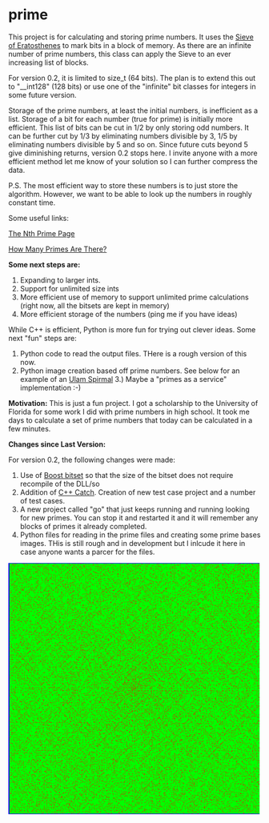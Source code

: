 # prime
This project is for calculating and storing prime numbers. It uses the [Sieve of Eratosthenes](https://en.wikipedia.org/wiki/Sieve_of_Eratosthenes) to mark bits in a block of memory. As there are an infinite number of prime numbers, this class can apply the Sieve to an ever increasing list of blocks. 

For version 0.2, it is limited to size_t (64 bits). The plan is to extend this out to "__int128" (128 bits) or use one of the "infinite" bit classes for integers in some future version.

Storage of the prime numbers, at least the initial numbers, is inefficient as a list. Storage of a bit for each number (true for prime) is initially more efficient. This list of bits can be cut in 1/2 by only storing odd numbers. It can be further cut by 1/3 by eliminating numbers divisible by 3, 1/5 by eliminating numbers divisible by 5 and so on. Since future cuts beyond 5 give diminishing returns, version 0.2 stops here.  I invite anyone with a more efficient method let me know of your solution so I can further compress the data.

P.S. The most efficient way to store these numbers is to just store the algorithm. However, we want to be able to look up the numbers in roughly constant time.

Some useful links:

[The Nth Prime Page](https://primes.utm.edu/nthprime/index.php#piofx)

[How Many Primes Are There?](https://primes.utm.edu/howmany.html)

**Some next steps are:**

 1. Expanding to larger ints.
 2. Support for unlimited size ints
 5. More efficient use of memory to support unlimited prime calculations (right now, all the bitsets are kept in memory)
 6. More efficient storage of the numbers (ping me if you have ideas)

While C++ is efficient, Python is more fun for trying out clever ideas. Some next "fun" steps are:

 1. Python code to read the output files.  THere is a rough version of this now.
 2. Python image creation based off prime numbers.  See below for an example of an [Ulam Spirmal](https://en.wikipedia.org/wiki/Ulam_spiral)
 3.) Maybe a "primes as a service" implementation :-)


**Motivation:**
This is just a fun project.  I got a scholarship to the University of Florida for some work I did with prime numbers in high school. It took me days to calculate a set of prime numbers that today can be calculated in a few minutes.

**Changes since Last Version:**

For version 0.2, the following changes were made:

1. Use of [Boost bitset](https://www.boost.org/doc/libs/1_36_0/libs/dynamic_bitset/dynamic_bitset.html) so that the size of the bitset does not require recompile of the DLL/so
2. Addition of [C++ Catch](https://github.com/catchorg/Catch2).  Creation of new test case project and a number of test cases.
3. A new project called "go" that just keeps running and running looking for new primes. You can stop it and restarted it and it will remember any blocks of primes it already completed.
3. Python files for reading in the prime files and creating some prime bases images.  THis is still rough and in development but I inlcude it here in case anyone wants a parcer for the files.

![Spiral](https://github.com/burhop/prime/blob/master/python/primeSpiral.png)
